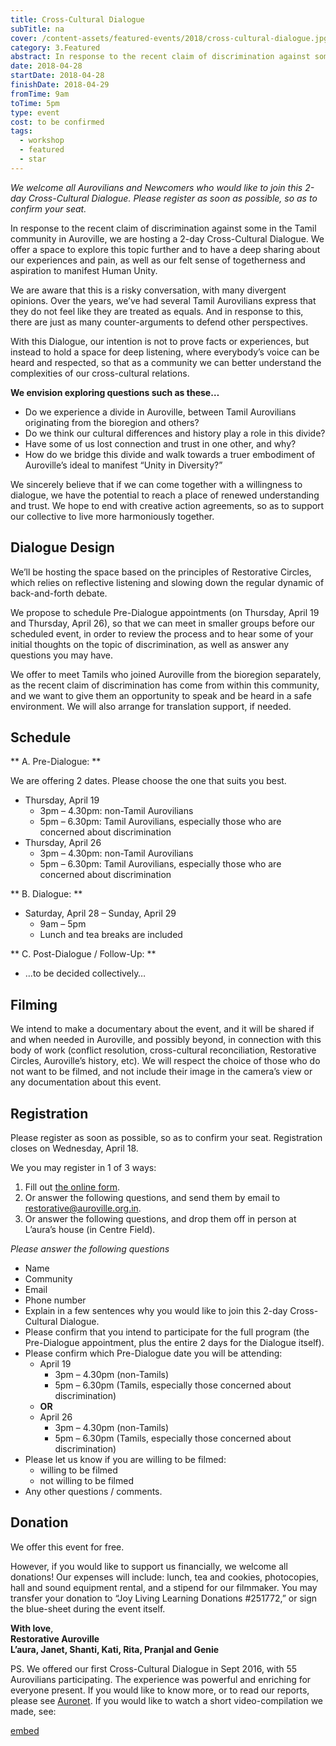 ```yaml
---
title: Cross-Cultural Dialogue
subTitle: na
cover: /content-assets/featured-events/2018/cross-cultural-dialogue.jpg
category: 3.Featured
abstract: In response to the recent claim of discrimination against some in the Tamil community in Auroville, we are hosting a 2-day Cross-Cultural Dialogue. We offer a space to explore this topic further and to have a deep sharing about our experiences and pain, as well as our felt sense of togetherness and aspiration to manifest Human Unity.
date: 2018-04-28
startDate: 2018-04-28
finishDate: 2018-04-29
fromTime: 9am
toTime: 5pm
type: event
cost: to be confirmed
tags:
  - workshop
  - featured
  - star
---
```


_We welcome all Aurovilians and Newcomers who would like to join this 2-day Cross-Cultural Dialogue. Please register as soon as possible, so as to confirm your seat._

In response to the recent claim of discrimination against some in the Tamil community in Auroville, we are hosting a 2-day Cross-Cultural Dialogue. We offer a space to explore this topic further and to have a deep sharing about our experiences and pain, as well as our felt sense of togetherness and aspiration to manifest Human Unity.

We are aware that this is a risky conversation, with many divergent opinions. Over the years, we’ve had several Tamil Aurovilians express that they do not feel like they are treated as equals. And in response to this, there are just as many counter-arguments to defend other perspectives.

With this Dialogue, our intention is not to prove facts or experiences, but instead to hold a space for deep listening, where everybody’s voice can be heard and respected, so that as a community we can better understand the complexities of our cross-cultural relations.

**We envision exploring questions such as these…**

* Do we experience a divide in Auroville, between Tamil Aurovilians originating from the bioregion and others?
* Do we think our cultural differences and history play a role in this divide?
* Have some of us lost connection and trust in one other, and why?
* How do we bridge this divide and walk towards a truer embodiment of Auroville’s ideal to manifest “Unity in Diversity?”

We sincerely believe that if we can come together with a willingness to dialogue, we have the potential to reach a place of renewed understanding and trust. We hope to end with creative action agreements, so as to support our collective to live more harmoniously together.

## Dialogue Design

We’ll be hosting the space based on the principles of Restorative Circles, which relies on reflective listening and slowing down the regular dynamic of back-and-forth debate.

We propose to schedule Pre-Dialogue appointments (on Thursday, April 19 and Thursday, April 26), so that we can meet in smaller groups before our scheduled event, in order to review the process and to hear some of your initial thoughts on the topic of discrimination, as well as answer any questions you may have.

We offer to meet Tamils who joined Auroville from the bioregion separately, as the recent claim of discrimination has come from within this community, and we want to give them an opportunity to speak and be heard in a safe environment. We will also arrange for translation support, if needed.

## Schedule

** A. Pre-Dialogue: **

We are offering 2 dates. Please choose the one that suits you best.

* Thursday, April 19
  * 3pm – 4.30pm: non-Tamil Aurovilians
  * 5pm – 6.30pm: Tamil Aurovilians, especially those who are concerned about discrimination
* Thursday, April 26
  * 3pm – 4.30pm: non-Tamil Aurovilians
  * 5pm – 6.30pm: Tamil Aurovilians, especially those who are concerned about discrimination

** B. Dialogue: ** 

* Saturday, April 28 – Sunday, April 29
  * 9am – 5pm
  * Lunch and tea breaks are included

** C. Post-Dialogue / Follow-Up: ** 

* …to be decided collectively…

## Filming

We intend to make a documentary about the event, and it will be shared if and when needed in Auroville, and possibly beyond, in connection with this body of work (conflict resolution, cross-cultural reconciliation, Restorative Circles, Auroville’s history, etc). We will respect the choice of those who do not want to be filmed, and not include their image in the camera’s view or any documentation about this event.

## Registration

Please register as soon as possible, so as to confirm your seat. Registration closes on Wednesday, April 18.

We you may register in 1 of 3 ways:

1. Fill out [the online form](https://bit.ly/2Ef3nLI).
2. Or answer the following questions, and send them by email to restorative@auroville.org.in.
3. Or answer the following questions, and drop them off in person at L’aura’s house (in Centre Field).

_Please answer the following questions_

* Name
* Community
* Email
* Phone number
* Explain in a few sentences why you would like to join this 2-day Cross-Cultural Dialogue.
* Please confirm that you intend to participate for the full program (the Pre-Dialogue appointment, plus the entire 2 days for the Dialogue itself).
* Please confirm which Pre-Dialogue date you will be attending:
  * April 19
    * 3pm – 4.30pm (non-Tamils)
    * 5pm – 6.30pm (Tamils, especially those concerned about discrimination)
  * **OR**
  * April 26
    * 3pm – 4.30pm (non-Tamils)
    * 5pm – 6.30pm (Tamils, especially those concerned about discrimination)
* Please let us know if you are willing to be filmed:
  * willing to be filmed
  * not willing to be filmed
* Any other questions / comments.

## Donation

We offer this event for free.

However, if you would like to support us financially, we welcome all donations! Our expenses will include: lunch, tea and cookies, photocopies, hall and sound equipment rental, and a stipend for our filmmaker. You may transfer your donation to “Joy Living Learning Donations #251772,” or sign the blue-sheet during the event itself.

__With love__,  
__Restorative Auroville__  
__L’aura, Janet, Shanti, Kati, Rita, Pranjal and Genie__  

PS. We offered our first Cross-Cultural Dialogue in Sept 2016, with 55 Aurovilians participating. The experience was powerful and enriching for everyone present. If you would like to know more, or to read our reports, please see [Auronet](https://www.auroville.org.in/article/60486). If you would like to watch a short video-compilation we made, see:

[embed](https://www.youtube.com/watch?v=3J4SeG6LfCQ&t=891s)
